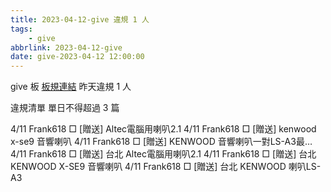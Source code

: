 ```yaml
---
title: 2023-04-12-give 違規 1 人
tags:
    - give
abbrlink: 2023-04-12-give
date: give-2023-04-12 12:00:00
---
```

give 板 [板規連結](https://www.ptt.cc/bbs/give/M.1612495900.A.C32.html)
昨天違規 1 人
<!-- more -->

違規清單
單日不得超過 3 篇

4/11 Frank618 □ [贈送] Altec電腦用喇叭2.1
4/11 Frank618 □ [贈送] kenwood x-se9 音響喇叭
4/11 Frank618 □ [贈送]  KENWOOD 音響喇叭一對LS-A3最…
4/11 Frank618 □ [贈送] 台北 Altec電腦用喇叭2.1
4/11 Frank618 □ [贈送] 台北 KENWOOD  X-SE9 音響喇叭
4/11 Frank618 □ [贈送] 台北  KENWOOD 喇叭LS-A3